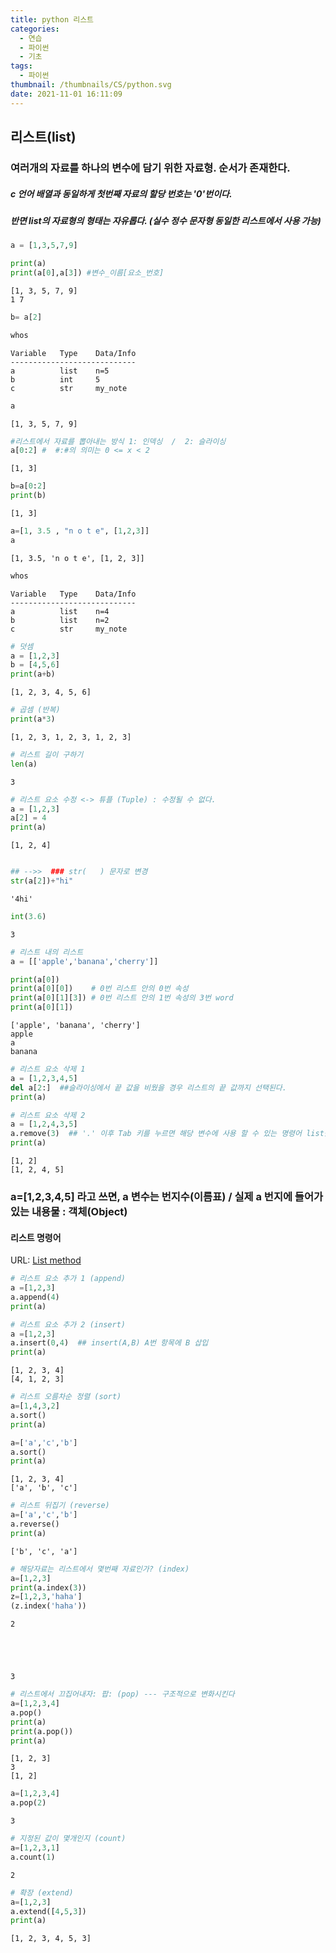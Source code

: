 ```yaml
---
title: python 리스트
categories: 
  - 연습
  - 파이썬
  - 기초
tags:
  - 파이썬
thumbnail: /thumbnails/CS/python.svg
date: 2021-11-01 16:11:09
---
```

## 리스트(list)
### 여러개의 자료를 하나의 변수에 담기 위한 자료형. 순서가 존재한다.
##### c 언어 배열과 동일하게 첫번째 자료의 할당 번호는 '0'번이다.
##### 반면 list의 자료형의 형태는 자유롭다. (실수 정수 문자형 동일한 리스트에서 사용 가능)


```python
a = [1,3,5,7,9]
```


```python
print(a)
print(a[0],a[3]) #변수_이름[요소_번호]
```

    [1, 3, 5, 7, 9]
    1 7
    


```python
b= a[2]
```


```python
whos
```

    Variable   Type    Data/Info
    ----------------------------
    a          list    n=5
    b          int     5
    c          str     my_note
    


```python
a
```




    [1, 3, 5, 7, 9]




```python
#리스트에서 자료를 뽑아내는 방식 1: 인덱싱  /  2: 슬라이싱
a[0:2] #  #:#의 의미는 0 <= x < 2
```




    [1, 3]




```python
b=a[0:2]
print(b)
```

    [1, 3]
    


```python
a=[1, 3.5 , "n o t e", [1,2,3]]
a
```




    [1, 3.5, 'n o t e', [1, 2, 3]]




```python
whos
```

    Variable   Type    Data/Info
    ----------------------------
    a          list    n=4
    b          list    n=2
    c          str     my_note
    


```python
# 덧셈
a = [1,2,3]
b = [4,5,6]
print(a+b)
```

    [1, 2, 3, 4, 5, 6]
    


```python
# 곱셈 (반복)
print(a*3)
```

    [1, 2, 3, 1, 2, 3, 1, 2, 3]
    


```python
# 리스트 길이 구하기
len(a)
```




    3




```python
# 리스트 요소 수정 <-> 튜플 (Tuple) : 수정될 수 없다.
a = [1,2,3]
a[2] = 4
print(a)
```

    [1, 2, 4]
    


```python

```


```python
## -->>  ### str(   ) 문자로 변경
str(a[2])+"hi"
```




    '4hi'




```python
int(3.6)
```




    3




```python
# 리스트 내의 리스트
a = [['apple','banana','cherry']]

print(a[0])
print(a[0][0])    # 0번 리스트 안의 0번 속성
print(a[0][1][3]) # 0번 리스트 안의 1번 속성의 3번 word
print(a[0][1])
```

    ['apple', 'banana', 'cherry']
    apple
    a
    banana
    


```python
# 리스트 요소 삭제 1
a = [1,2,3,4,5]
del a[2:]  ##슬라이싱에서 끝 값을 비웠을 경우 리스트의 끝 값까지 선택된다.
print(a)

# 리스트 요소 삭제 2
a = [1,2,4,3,5]
a.remove(3)  ## '.' 이후 Tab 키를 누르면 해당 변수에 사용 할 수 있는 명령어 list를 알려준다.
print(a)
```

    [1, 2]
    [1, 2, 4, 5]
    

### a=[1,2,3,4,5] 라고 쓰면, a 변수는 번지수(이름표) / 실제 a 번지에 들어가 있는 내용물 : 객체(Object)

#### 리스트 명령어
URL: [List method](https://docs.python.org/ko/3/tutorial/datastructures.html)


```python
# 리스트 요소 추가 1 (append)
a =[1,2,3]
a.append(4)
print(a)

# 리스트 요소 추가 2 (insert)
a =[1,2,3]
a.insert(0,4)  ## insert(A,B) A번 항목에 B 삽입
print(a)
```

    [1, 2, 3, 4]
    [4, 1, 2, 3]
    


```python
# 리스트 오름차순 정렬 (sort)
a=[1,4,3,2]
a.sort()
print(a)

a=['a','c','b']
a.sort()
print(a)
```

    [1, 2, 3, 4]
    ['a', 'b', 'c']
    


```python
# 리스트 뒤집기 (reverse)
a=['a','c','b']
a.reverse()
print(a)
```

    ['b', 'c', 'a']
    


```python
# 해당자료는 리스트에서 몇번째 자료인가? (index)
a=[1,2,3]
print(a.index(3))
z=[1,2,3,'haha']
(z.index('haha'))
```

    2
    




    3




```python
# 리스트에서 끄집어내자: 팝: (pop) --- 구조적으로 변화시킨다
a=[1,2,3,4]
a.pop()
print(a)
print(a.pop())
print(a)
```

    [1, 2, 3]
    3
    [1, 2]
    


```python
a=[1,2,3,4]
a.pop(2)
```




    3




```python
# 지정된 값이 몇개인지 (count)
a=[1,2,3,1]
a.count(1)
```




    2




```python
# 확장 (extend)
a=[1,2,3]
a.extend([4,5,3])
print(a)
```

    [1, 2, 3, 4, 5, 3]
    

